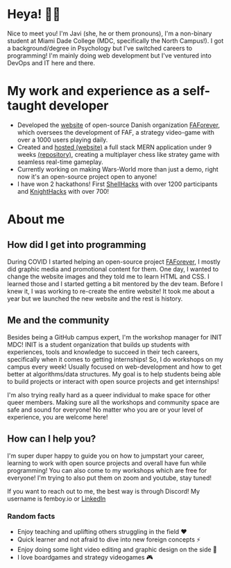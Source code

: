 # Heya! 🏳️‍🌈
Nice to meet you! I'm Javi (she, he or them pronouns), I'm a non-binary student at Miami Dade College (MDC, specifically the North Campus!). 
I got a background/degree in Psychology but I've switched careers to programming! I'm mainly doing web development but I've ventured into DevOps and IT here and there.

# My work and experience as a self-taught developer
- Developed the [website](https://faforever.com/) of open-source Danish organization [FAForever](https://github.com/FAForever), which
oversees the development of FAF, a strategy video-game with over a 1000 users playing daily.
- Created and [hosted (website)](https://www.wars-world.com/) a full stack MERN application under 9 weeks [(repository)](https://github.com/FemboyDeveloper/AW-Competitive), creating a multiplayer chess like stratey game with seamless real-time gameplay.
- Currently working on making Wars-World more than just a demo, right now it's an open-source project open to anyone!
- I have won 2 hackathons! First [ShellHacks](https://devpost.com/software/sundered-starlight) with over 1200 participants and [KnightHacks](https://devpost.com/software/lawlinker) with over 700!

# About me
## How did I get into programming
During COVID I started helping an open-source project [FAForever](https://github.com/FAForever), I mostly did graphic media and promotional content for them. 
One day, I wanted to change the website images and they told me to learn HTML and CSS. I learned those and I started getting a bit mentored by the dev team. 
Before I knew it, I was working to re-create the entire website! It took me about a year but we launched the new website and the rest is history.

## Me and the community
Besides being a GitHub campus expert, I'm the workshop manager for INIT MDC! INIT is a student organization that builds up students with experiences, tools and knowledge to succeed in their tech careers, specifically when it comes to getting internships!
So, I do workshops on my campus every week! Usually focused on web-development and how to get better at algorithms/data structures. My goal is to help students being able to build projects or interact with open source projects and get internships!

I'm also trying really hard as a queer individual to make space for other queer members. Making sure all the workshops and community space are safe and sound for everyone! No matter who you are or your level of experience, you are welcome here!
## How can I help you?
I'm super duper happy to guide you on how to jumpstart your career, learning to work with open source projects and overall have fun while programming!
You can also come to my workshops which are free for everyone! I'm trying to also put them on zoom and youtube, stay tuned!

If you want to reach out to me, the best way is through Discord! My username is femboy.io or [LinkedIn](https://www.linkedin.com/in/javier-bracho/)

### Random facts
- Enjoy teaching and uplifting others struggling in the field ❤️
- Quick learner and not afraid to dive into new foreign concepts ⚡
- Enjoy doing some light video editing and graphic design on the side 🎨
- I love boardgames and strategy videogames 🎮








    

    
<!---
FemboyJavi/FemboyJavi is a ✨ special ✨ repository because its `README.md` (this file) appears on your GitHub profile.
You can click the Preview link to take a look at your changes.
--->
